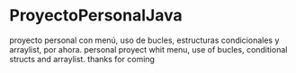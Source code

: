 # ProyectoPersonalJava
proyecto personal con menú, uso de bucles, estructuras condicionales y arraylist, por ahora.
personal proyect whit menu, use of bucles, conditional structs and arraylist.
thanks for coming
